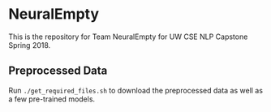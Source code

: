 # NeuralEmpty

This is the repository for Team NeuralEmpty for UW CSE NLP Capstone Spring 2018.

## Preprocessed Data

Run `./get_required_files.sh` to download the preprocessed data as well as a
few pre-trained models.
